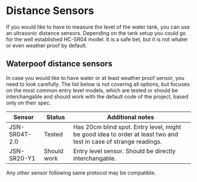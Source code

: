 # Distance Sensors

If you would like to have to measure the level of the water tank, you can use an ultrasonic distance sensors. Depending on the tank setup you could go for the well established HC-SR04 model. It is a safe bet, but it is not whater or even weather proof by default.

## Waterpoof distance sensors

In case you would like to have water or at least weather proof sensor, you need to look carefully. The list below is not covering all options, but focuses on the most common entry level models, which are tested or should be interchangable and should work with the default code of the project, based only on their spec.

| Sensor | Status | Additional notes |
|---|--- |---|
| JSN-SR04T-2.0 | Tested | Has 20cm blind spot. Entry level, might be good idea to order at least two and test in case of strange readings. |
| JSN-SR20-Y1 | Should work | Entry level sensor. Should be directly interchangable. |

Any other sensor following same protocol may be compatible.